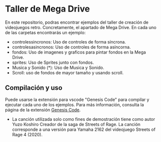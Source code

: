 # Taller de Mega Drive

En este repositorio, podras encontrar ejemplos del taller de creación de videojuegos retro. Concretamente, el apartado de Mega Drive. En cada uno de las carpetas encontrarás un ejemplo:

* controlessincronos: Uso de controles de forma síncrona.
* controlesasincronos: Uso de controles de forma asíncorna.
* fondos: Uso de imagenes y graficos para pintar fondos en la Mega Drive.
* sprites: Uso de Sprites junto con fondos.
* Musica y Sonido (*): Uso de Musica y Sonido.
* Scroll: uso de fondos de mayor tamaño y usando scroll.

## Compilación y uso

Puede usarse la extensión para vscode "Genesis Code" para compilar y ejecutar cada uno de los ejemplos. Para más información, consulta la página de la extensión [Genesis Code](https://marketplace.visualstudio.com/items?itemName=zerasul.genesis-code).

* La canción utilizada solo como fines de demostración tiene como autor Yuzo Koshiro Creador de la saga de Streets of Rage. La canción corresponde a una versión para Yamaha 2162 del videojuego Streets of Rage 4 (2020).
